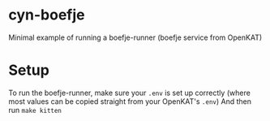 # cyn-boefje
Minimal example of running a boefje-runner (boefje service from OpenKAT)

# Setup
To run the boefje-runner, make sure your `.env` is set up correctly (where most values can be copied straight from your OpenKAT's `.env`)
And then run `make kitten`
